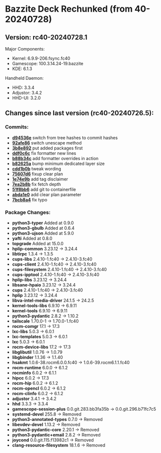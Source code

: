 # Bazzite Deck Rechunked (from 40-20240728)
## Version: rc40-20240728.1

Major Components:
  - Kernel: 6.9.9-206.fsync.fc40
  - Gamescope: 100.3.14.24-19.bazzite
  - KDE: 6.1.3

Handheld Daemon:
  - HHD: 3.3.4
  - Adjustor: 3.4.2
  - HHD-UI: 3.2.0

## Changes since last version (rc40-20240726.5):
### Commits:
- **[d94536e](https://github.com/hhd-dev/rechunk/commit/d94536e2acb0ca5bb6f7c5cacd35a21c0a25bb82)** switch from tree hashes to commit hashes
- **[92afe86](https://github.com/hhd-dev/rechunk/commit/92afe86aed4d627a15d46e1e9788ae4c80240f8f)** switch unescape method
- **[3b8e892](https://github.com/hhd-dev/rechunk/commit/3b8e8927eb2558ea36e0eadd6e3c3cadca4c094b)** put added packages first
- **[ddf0c6c](https://github.com/hhd-dev/rechunk/commit/ddf0c6c79d15f84f85b789ccb381de9fd9cf4dac)** fix formatter new lines
- **[b88b34c](https://github.com/hhd-dev/rechunk/commit/b88b34c82fffdedbe218f62ca5176d4d6ea6f2a3)** add formatter overrides in action
- **[b82625a](https://github.com/hhd-dev/rechunk/commit/b82625a86f8e9a56e77af2efcda6d45cfa99a92d)** bump minimum dedicated layer size
- **[cdd1b0b](https://github.com/hhd-dev/rechunk/commit/cdd1b0b1493571d6904e67f9aa619b60f64e0a58)** tweak wording
- **[75607d6](https://github.com/hhd-dev/rechunk/commit/75607d644cae0b37a7cee43273c7af1f6deb8deb)** fixup clear plan
- **[1e74e9b](https://github.com/hhd-dev/rechunk/commit/1e74e9b476b4f52476b956e912656059c6605a5a)** add tag disclaimer
- **[7ea2b8b](https://github.com/hhd-dev/rechunk/commit/7ea2b8b8f54843d3cff31ebb91ddafd526e0ed3c)** fix fetch depth
- **[51f8bb6](https://github.com/hhd-dev/rechunk/commit/51f8bb6d0ea7dd0f8d6563dd5cf6fda21b837ebe)** add git to containerfile
- **[abda1e0](https://github.com/hhd-dev/rechunk/commit/abda1e0ba70d66c858bbf74fadf64a4e84abdf6e)** add clear plan parameter
- **[7bcb8a4](https://github.com/hhd-dev/rechunk/commit/7bcb8a45b31717b89b171c1bee7a0aa6e8151ae5)** fix typo

### Package Changes:
- **python3-typer** Added at 0.9.0
- **python3-gbulb** Added at 0.6.4
- **python3-ujson** Added at 5.9.0
- **yafti** Added at 0.8.0
- **topgrade** Added at 15.0.0
- **hplip-common** 3.23.12 → 3.24.4
- **libtirpc** 1.3.4 → 1.3.5
- **cups-libs** 2.4.10-1.fc40 → 2.4.10-3.fc40
- **cups-client** 2.4.10-1.fc40 → 2.4.10-3.fc40
- **cups-filesystem** 2.4.10-1.fc40 → 2.4.10-3.fc40
- **cups-ipptool** 2.4.10-1.fc40 → 2.4.10-3.fc40
- **hplip-libs** 3.23.12 → 3.24.4
- **libsane-hpaio** 3.23.12 → 3.24.4
- **cups** 2.4.10-1.fc40 → 2.4.10-3.fc40
- **hplip** 3.23.12 → 3.24.4
- **libva-intel-media-driver** 24.1.5 → 24.2.5
- **kernel-tools-libs** 6.9.10 → 6.9.11
- **kernel-tools** 6.9.10 → 6.9.11
- **python3-pydantic** 2.8.2 → 1.10.2
- **tailscale** 1.70.0-1 → 1.70.0-1.fc40
- **rocm-comgr** 17.1 → 17.3
- **lxc-libs** 5.0.3 → 6.0.1
- **lxc-templates** 5.0.3 → 6.0.1
- **lxc** 5.0.3 → 6.0.1
- **rocm-device-libs** 17.2 → 17.3
- **libglibutil** 1.0.76 → 1.0.79
- **libgbinder** 1.1.36 → 1.1.40
- **hsakmt** 1.0.6-38.rocm6.0.0.fc40 → 1.0.6-39.rocm6.1.1.fc40
- **rocm-runtime** 6.0.0 → 6.1.2
- **rocminfo** 6.0.2 → 6.1.1
- **hipcc** 6.0.2 → 17.3
- **rocm-hip** 6.0.2 → 6.1.2
- **rocm-opencl** 6.0.2 → 6.1.2
- **rocm-clinfo** 6.0.2 → 6.1.2
- **adjustor** 3.4.1 → 3.4.2
- **hhd** 3.3.3 → 3.3.4
- **gamescope-session-plus** 0.0.git.283.bb3fa35b → 0.0.git.296.b71fc7c5
- **systemd-devel** 255.8 → Removed
- **python3-annotated-types** 0.7.0 → Removed
- **libevdev-devel** 1.13.2 → Removed
- **python3-pydantic-core** 2.20.1 → Removed
- **python3-pydantic+email** 2.8.2 → Removed
- **joycond** 0.0.git.115.f13982c1 → Removed
- **clang-resource-filesystem** 18.1.6 → Removed

